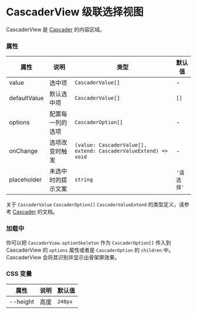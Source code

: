# CascaderView 级联选择视图

CascaderView 是 [Cascader](./cascader) 的内容区域。

<code src="./demos/demo1.tsx"></code>

### 属性

| 属性         | 说明               | 类型                                                            | 默认值     |
| ------------ | ------------------ | --------------------------------------------------------------- | ---------- |
| value        | 选中项             | `CascaderValue[]`                                               | -          |
| defaultValue | 默认选中项         | `CascaderValue[]`                                               | `[]`       |
| options      | 配置每一列的选项   | `CascaderOption[]`                                              | -          |
| onChange     | 选项改变时触发     | `(value: CascaderValue[], extend: CascaderValueExtend) => void` | -          |
| placeholder  | 未选中时的提示文案 | `string`                                                        | `'请选择'` |

关于 `CascaderValue` `CascaderOption[]` `CascaderValueExtend` 的类型定义，请参考 [Cascader](./cascader#api) 的文档。

### 加载中 <Experimental></Experimental>

你可以把 `CascaderView.optionSkeleton` 作为 `CascaderOption[]` 传入到 CascaderView 的 `options` 属性或者是 `CascaderOption` 的 `children` 中。CascaderView 会将其识别并显示出骨架屏效果。

### CSS 变量

| 属性     | 说明 | 默认值  |
| -------- | ---- | ------- |
| --height | 高度 | `240px` |

